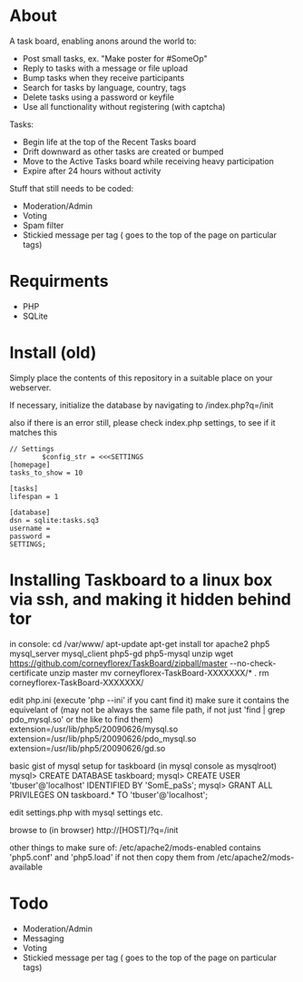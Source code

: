 About
======
A task board, enabling anons around the world to:

* Post small tasks, ex. "Make poster for #SomeOp"
* Reply to tasks with a message or file upload
* Bump tasks when they receive participants
* Search for tasks by language, country, tags
* Delete tasks using a password or keyfile
* Use all functionality without registering (with captcha)

Tasks:

* Begin life at the top of the Recent Tasks board
* Drift downward as other tasks are created or bumped
* Move to the Active Tasks board while receiving heavy participation
* Expire after 24 hours without activity

Stuff that still needs to be coded:
* Moderation/Admin
* Voting
* Spam filter
* Stickied message per tag ( goes to the top of the page on particular tags)

Requirments
======

* PHP
* SQLite

Install (old)
======

Simply place the contents of this repository in a suitable place on your webserver.

If necessary, initialize the database by navigating to /index.php?q=/init

also if there is an error still, please check index.php settings, to see if it matches this

    // Settings
            $config_str = <<<SETTINGS
    [homepage]
    tasks_to_show = 10

    [tasks]
    lifespan = 1

    [database]
    dsn = sqlite:tasks.sq3
    username = 
    password =
    SETTINGS;
	
	
Installing Taskboard to a linux box via ssh, and making it hidden behind tor
======
in console:
	cd /var/www/
	apt-update
	apt-get install tor apache2 php5 mysql_server mysql_client php5-gd php5-mysql unzip
	wget https://github.com/corneyflorex/TaskBoard/zipball/master --no-check-certificate
	unzip master
	mv corneyflorex-TaskBoard-XXXXXXX/* .
	rm corneyflorex-TaskBoard-XXXXXXX/


edit php.ini (execute 'php --ini' if you cant find it)
make sure it contains the equivelant of (may not be always the same file path, if not just 'find | grep pdo_mysql.so' or the like to find them)
	extension=/usr/lib/php5/20090626/mysql.so
	extension=/usr/lib/php5/20090626/pdo_mysql.so
	extension=/usr/lib/php5/20090626/gd.so

basic gist of mysql setup for taskboard (in mysql console as mysqlroot)
	mysql> CREATE DATABASE taskboard;
	mysql> CREATE USER 'tbuser'@'localhost' IDENTIFIED BY 'SomE_paSs';
	mysql> GRANT ALL PRIVILEGES ON taskboard.* TO 'tbuser'@'localhost';
		
edit settings.php with mysql settings etc.

browse to (in browser) http://[HOST]/?q=/init





other things to make sure of:
	/etc/apache2/mods-enabled contains 'php5.conf' and 'php5.load'
	if not then copy them from /etc/apache2/mods-available

Todo
======
+ Moderation/Admin
+ Messaging
+ Voting
+ Stickied message per tag ( goes to the top of the page on particular tags)